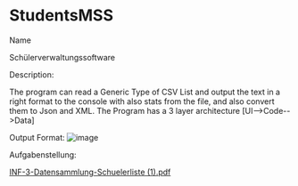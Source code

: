 # StudentsMSS
Name

Schülerverwaltungssoftware

Description:

The program can read a Generic Type of CSV List and output the text in a right format to the console with also stats from the file, and also convert them to Json and XML.
The Program has a 3 layer architecture [UI-->Code-->Data]


Output Format:
![image](https://github.com/Ardijan6845/StudentsMSS/assets/84777958/8a4057e0-455d-458d-95c4-2e61b9861085)



Aufgabenstellung:

[INF-3-Datensammlung-Schuelerliste (1).pdf](https://github.com/Ardijan6845/StudentsMSS/files/11477239/INF-3-Datensammlung-Schuelerliste.1.pdf)




  

